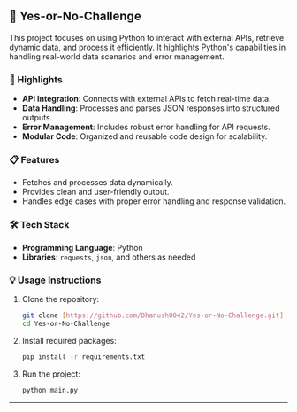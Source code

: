 ## 📖 Yes-or-No-Challenge

This project focuses on using Python to interact with external APIs, retrieve dynamic data, and process it efficiently. It highlights Python's capabilities in handling real-world data scenarios and error management.  

### 🌟 Highlights  
- **API Integration**: Connects with external APIs to fetch real-time data.  
- **Data Handling**: Processes and parses JSON responses into structured outputs.  
- **Error Management**: Includes robust error handling for API requests.  
- **Modular Code**: Organized and reusable code design for scalability.  

### 📋 Features  
- Fetches and processes data dynamically.  
- Provides clean and user-friendly output.  
- Handles edge cases with proper error handling and response validation.  

### 🛠️ Tech Stack  
- **Programming Language**: Python  
- **Libraries**: `requests`, `json`, and others as needed  

### 💡 Usage Instructions  
1. Clone the repository:  
   ```bash
   git clone [https://github.com/Dhanush0042/Yes-or-No-Challenge.git]
   cd Yes-or-No-Challenge
   ```  
2. Install required packages:  
   ```bash
   pip install -r requirements.txt
   ```  
3. Run the project:  
   ```bash
   python main.py
   ```  

---
